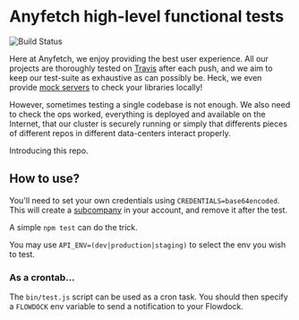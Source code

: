 # Anyfetch high-level functional tests
![Build Status](https://circleci.com/gh/AnyFetch/anyfetch-test.png)

Here at Anyfetch, we enjoy providing the best user experience.
All our projects are thoroughly tested on [Travis](https://travis-ci.org/) after each push, and we aim to keep our test-suite as exhaustive as can possibly be. Heck, we even provide [mock servers](https://github.com/AnyFetch/anyfetch.js#helper-functions) to check your libraries locally!

However, sometimes testing a single codebase is not enough.
We also need to check the ops worked, everything is deployed and available on the Internet, that our cluster is securely running or simply that differents pieces of different repos in different data-centers interact properly.

Introducing this repo.

## How to use?
You'll need to set your own credentials using `CREDENTIALS=base64encoded`. This will create a [subcompany](http://developers.anyfetch.com/guides/tutorials/subcompanies.html) in your account, and remove it after the test.

A simple `npm test` can do the trick.

You may use `API_ENV=(dev|production|staging)` to select the env you wish to test.

### As a crontab...
The `bin/test.js` script can be used as a cron task.
You should then specify a `FLOWDOCK` env variable to send a notification to your Flowdock.
